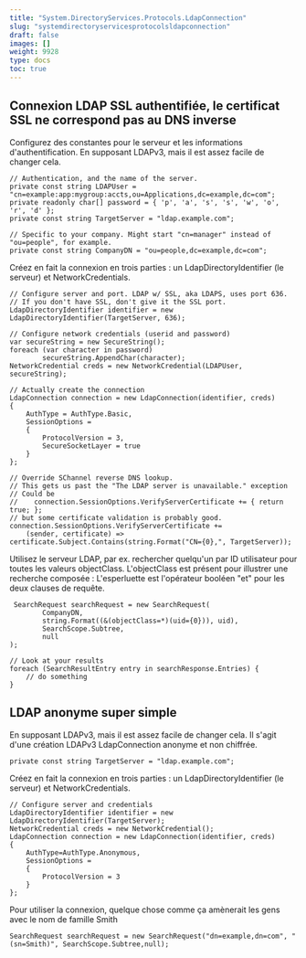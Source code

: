 ```yaml
---
title: "System.DirectoryServices.Protocols.LdapConnection"
slug: "systemdirectoryservicesprotocolsldapconnection"
draft: false
images: []
weight: 9928
type: docs
toc: true
---
```


## Connexion LDAP SSL authentifiée, le certificat SSL ne correspond pas au DNS inverse
Configurez des constantes pour le serveur et les informations d'authentification. En supposant LDAPv3, mais il est assez facile de changer cela.
  
    // Authentication, and the name of the server.
    private const string LDAPUser = "cn=example:app:mygroup:accts,ou=Applications,dc=example,dc=com";
    private readonly char[] password = { 'p', 'a', 's', 's', 'w', 'o', 'r', 'd' };
    private const string TargetServer = "ldap.example.com";

    // Specific to your company. Might start "cn=manager" instead of "ou=people", for example.
    private const string CompanyDN = "ou=people,dc=example,dc=com"; 

Créez en fait la connexion en trois parties : un LdapDirectoryIdentifier (le serveur) et NetworkCredentials.

    // Configure server and port. LDAP w/ SSL, aka LDAPS, uses port 636.
    // If you don't have SSL, don't give it the SSL port. 
    LdapDirectoryIdentifier identifier = new LdapDirectoryIdentifier(TargetServer, 636);

    // Configure network credentials (userid and password)
    var secureString = new SecureString();
    foreach (var character in password)
            secureString.AppendChar(character);
    NetworkCredential creds = new NetworkCredential(LDAPUser, secureString);
    
    // Actually create the connection
    LdapConnection connection = new LdapConnection(identifier, creds)
    {
        AuthType = AuthType.Basic, 
        SessionOptions =
        {
            ProtocolVersion = 3,
            SecureSocketLayer = true
        }
    };

    // Override SChannel reverse DNS lookup.
    // This gets us past the "The LDAP server is unavailable." exception
    // Could be 
    //    connection.SessionOptions.VerifyServerCertificate += { return true; };
    // but some certificate validation is probably good.
    connection.SessionOptions.VerifyServerCertificate +=
        (sender, certificate) => certificate.Subject.Contains(string.Format("CN={0},", TargetServer));

Utilisez le serveur LDAP, par ex. rechercher quelqu'un par ID utilisateur pour toutes les valeurs objectClass.
L'objectClass est présent pour illustrer une recherche composée :
L'esperluette est l'opérateur booléen "et" pour les deux clauses de requête.

     SearchRequest searchRequest = new SearchRequest(
            CompanyDN, 
            string.Format((&(objectClass=*)(uid={0})), uid), 
            SearchScope.Subtree,
            null
    );

    // Look at your results
    foreach (SearchResultEntry entry in searchResponse.Entries) {
        // do something
    }

## LDAP anonyme super simple
En supposant LDAPv3, mais il est assez facile de changer cela. Il s'agit d'une création LDAPv3 LdapConnection anonyme et non chiffrée.

    private const string TargetServer = "ldap.example.com";

Créez en fait la connexion en trois parties : un LdapDirectoryIdentifier (le serveur) et NetworkCredentials.

    // Configure server and credentials
    LdapDirectoryIdentifier identifier = new LdapDirectoryIdentifier(TargetServer);
    NetworkCredential creds = new NetworkCredential();
    LdapConnection connection = new LdapConnection(identifier, creds)   
    {
        AuthType=AuthType.Anonymous,
        SessionOptions =
        {
            ProtocolVersion = 3
        }
    };

Pour utiliser la connexion, quelque chose comme ça amènerait les gens avec le nom de famille Smith
     
    SearchRequest searchRequest = new SearchRequest("dn=example,dn=com", "(sn=Smith)", SearchScope.Subtree,null);


